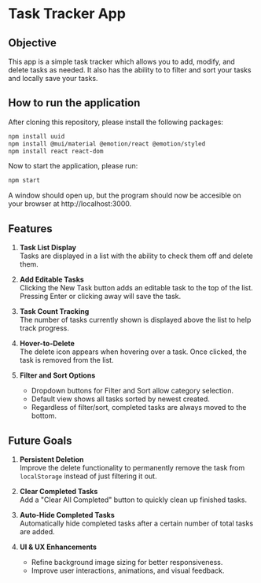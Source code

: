 # Task Tracker App


## Objective

This app is a simple task tracker which allows you to add, modify, and delete tasks as needed. It also has the ability to to filter and sort your tasks and locally save your tasks. 

## How to run the application

After cloning this repository, please install the following packages:
```bash
npm install uuid
npm install @mui/material @emotion/react @emotion/styled
npm install react react-dom
```

Now to start the application, please run:
```bash
npm start
```

A window should open up, but the program should now be accesible on your browser at http://localhost:3000.

## Features

1. **Task List Display**  
   Tasks are displayed in a list with the ability to check them off and delete them.

2. **Add Editable Tasks**  
   Clicking the New Task button adds an editable task to the top of the list.  
   Pressing Enter or clicking away will save the task.

3. **Task Count Tracking**  
   The number of tasks currently shown is displayed above the list to help track progress.

4. **Hover-to-Delete**  
   The delete icon appears when hovering over a task. Once clicked, the task is removed from the list.

5. **Filter and Sort Options**  
   - Dropdown buttons for Filter and Sort allow category selection.
   - Default view shows all tasks sorted by newest created.
   - Regardless of filter/sort, completed tasks are always moved to the bottom.


## Future Goals

1. **Persistent Deletion**  
   Improve the delete functionality to permanently remove the task from `localStorage` instead of just filtering it out.

2. **Clear Completed Tasks**  
   Add a "Clear All Completed" button to quickly clean up finished tasks.

3. **Auto-Hide Completed Tasks**  
   Automatically hide completed tasks after a certain number of total tasks are added.

4. **UI & UX Enhancements**  
   - Refine background image sizing for better responsiveness.
   - Improve user interactions, animations, and visual feedback.

